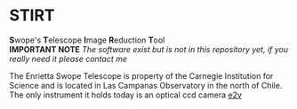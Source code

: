 # STIRT
**S**wope's **T**elescope **I**mage **R**eduction **T**ool  
**IMPORTANT NOTE** _The software exist but is not in this repository yet, if you really need it please contact me_

The Enrietta Swope Telescope is property of the Carnegie Institution for Science and is located in Las Campanas Observatory in the north of Chile. The only instrument it holds today is an optical ccd camera [e2v](http://www.lco.cl/telescopes-information/henrietta-swope/instruments/specs/direct-ccd-camera-ccd/direct-ccd-camera-ccd)
